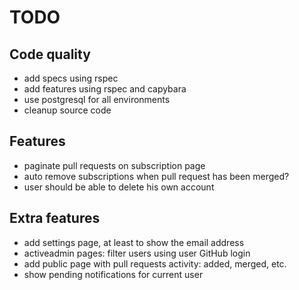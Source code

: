TODO
====

Code quality
------------

* add specs using rspec
* add features using rspec and capybara
* use postgresql for all environments
* cleanup source code

Features
--------

* paginate pull requests on subscription page
* auto remove subscriptions when pull request has been merged?
* user should be able to delete his own account

Extra features
--------------

* add settings page, at least to show the email address
* activeadmin pages: filter users using user GitHub login
* add public page with pull requests activity: added, merged, etc.
* show pending notifications for current user

